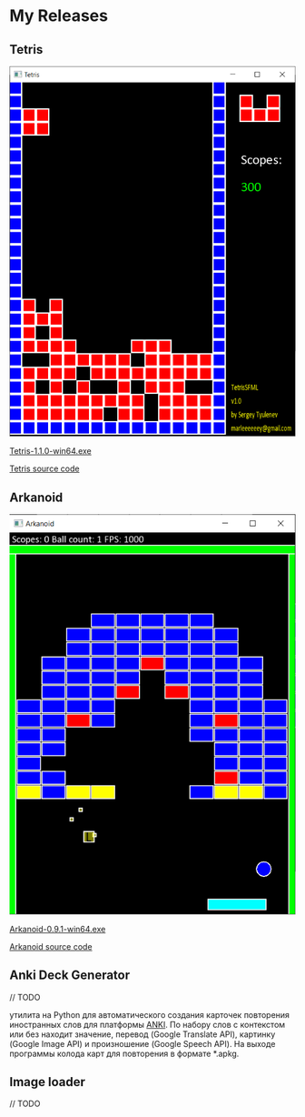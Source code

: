 # My Releases

## Tetris

![image-20200108065224067](MyReleases/image-20200108065224067.png)

[Tetris-1.1.0-win64.exe](MyReleases\Tetris-1.1.0-win64.exe) 

[Tetris source code](https://github.com/marleeeeeey/Cpp/tree/master/time/2019-11-10_0057_TetrisSFML/TetrisSFML)

## Arkanoid

![image-20200108070010146](MyReleases/image-20200108070010146.png)

[Arkanoid-0.9.1-win64.exe](MyReleases\Arkanoid-0.9.1-win64.exe) 

[Arkanoid source code](https://github.com/marleeeeeey/Cpp/tree/master/time/2019-11-23_0032_ArkanoidSFML/ArkanoidSFML)

## Anki Deck Generator

// TODO

утилита на Python для автоматического создания карточек повторения иностранных слов для платформы [ANKI](https://apps.ankiweb.net/). По набору слов с контекстом или без находит значение, перевод (Google Translate API), картинку (Google Image API) и произношение (Google Speech API). На выходе программы колода карт для повторения в формате *.apkg.

## Image loader

// TODO